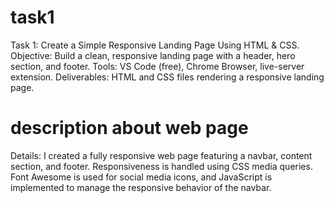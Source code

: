# task1
 Task 1:   Create a Simple Responsive Landing Page Using HTML & CSS.
 Objective: Build a clean, responsive landing page with a header, hero section, and footer.
 Tools: VS Code (free), Chrome Browser, live-server extension.
 Deliverables:  HTML and CSS files rendering a responsive landing page.
# description about web page
Details: I created a fully responsive web page featuring a navbar, content section, and footer.
Responsiveness is handled using CSS media queries. Font Awesome is used for social media icons, and JavaScript is implemented to manage the responsive behavior of the navbar.
